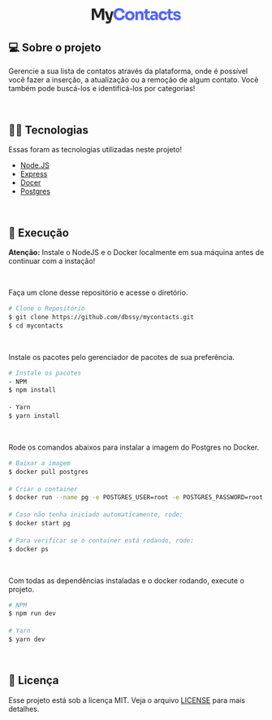 <p align="center">
  <img src="./.github/myContacts.svg" width="35%">
</p>

## 💻 Sobre o projeto

Gerencie a sua lista de contatos através da plataforma, onde é possível você fazer a inserção, a atualização ou a remoção de algum contato. Você também pode buscá-los e identificá-los por categorias!

<br>

## 👨‍💻 Tecnologias
Essas foram as tecnologias utilizadas neste projeto!

- [Node.JS](https://nodejs.org/en/)
- [Express](https://expressjs.com/pt-br/)
- [Docer](https://www.docker.com/)
- [Postgres](https://www.postgresql.org/)

<br>

## 🚀 Execução

**Atenção:** Instale o NodeJS e o Docker localmente em sua máquina antes de continuar com a instação!

<br>

Faça um clone desse repositório e acesse o diretório.
```bash
# Clone o Repositório
$ git clone https://github.com/dbssy/mycontacts.git
$ cd mycontacts
```

<br>

Instale os pacotes pelo gerenciador de pacotes de sua preferência.
```bash
# Instale os pacotes
- NPM
$ npm install

- Yarn
$ yarn install
```

<br>

Rode os comandos abaixos para instalar a imagem do Postgres no Docker.
```bash
# Baixar a imagem
$ docker pull postgres

# Criar o container
$ docker run --name pg -e POSTGRES_USER=root -e POSTGRES_PASSWORD=root -p 5432:5432 -d postgres

# Caso não tenha iniciado automaticamente, rode:
$ docker start pg

# Para verificar se o container está rodando, rode:
$ docker ps
```

<br>

Com todas as dependências instaladas e o docker rodando, execute o projeto.
```bash
# NPM
$ npm run dev

# Yarn
$ yarn dev
```
<br>

## 📝 Licença

Esse projeto está sob a licença MIT. Veja o arquivo [LICENSE](LICENSE.md) para mais detalhes.